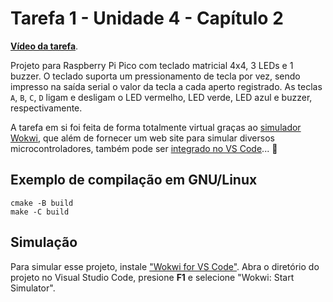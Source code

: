 # Tarefa 1 - Unidade 4 - Capítulo 2

**[Vídeo da tarefa](#TODO)**.

Projeto para Raspberry Pi Pico com teclado matricial 4x4, 3 LEDs e 1
buzzer. O teclado suporta um pressionamento de tecla por vez, sendo
impresso na saída serial o valor da tecla a cada aperto registrado.
As teclas `A`, `B`, `C`, `D` ligam e desligam o LED vermelho, LED
verde, LED azul e buzzer, respectivamente.

A tarefa em si foi feita de forma totalmente virtual graças ao [simulador Wokwi](https://wokwi.com/),
que além de fornecer um web site para simular diversos microcontroladores,
também pode ser [integrado no VS Code](https://docs.wokwi.com/vscode/getting-started)... 🤭

## Exemplo de compilação em GNU/Linux

```
cmake -B build
make -C build
```

## Simulação

Para simular esse projeto, instale ["Wokwi for VS Code"](https://marketplace.visualstudio.com/items?itemName=wokwi.wokwi-vscode).
Abra o diretório do projeto no Visual Studio Code, presione **F1** e
selecione "Wokwi: Start Simulator".

<!-- vim: set spelllang=pt_br: -->

